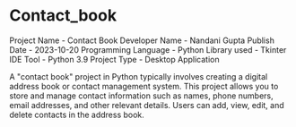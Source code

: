 # Contact_book
Project Name	- Contact Book
Developer Name	- Nandani Gupta
Publish Date	- 2023-10-20
Programming Language	- Python
Library used - Tkinter
IDE Tool	- Python 3.9
Project Type	- Desktop Application

A "contact book" project in Python typically involves creating a digital address book or contact management system. This project allows you to store and manage contact information such as names, phone numbers, email addresses, and other relevant details. Users can add, view, edit, and delete contacts in the address book.
